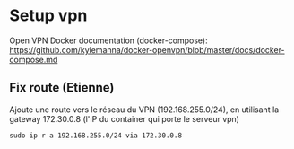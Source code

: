 # Setup vpn

Open VPN Docker documentation (docker-compose): https://github.com/kylemanna/docker-openvpn/blob/master/docs/docker-compose.md

## Fix route (Etienne)

Ajoute une route vers le réseau du VPN (192.168.255.0/24), en utilisant la gateway 172.30.0.8 (l'IP du container qui porte le serveur vpn)

```
sudo ip r a 192.168.255.0/24 via 172.30.0.8
```
